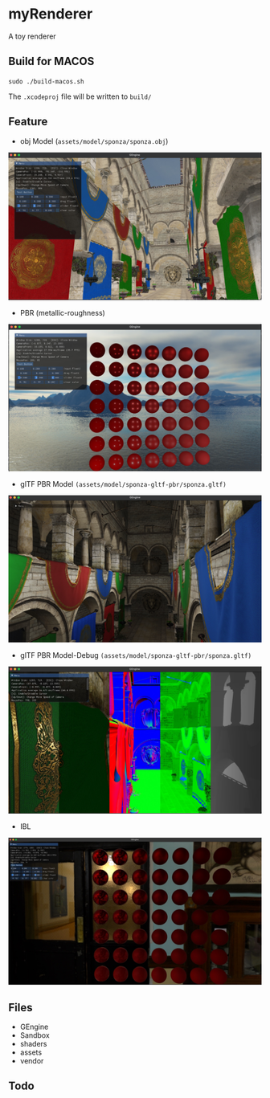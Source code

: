 # myRenderer

A toy renderer

## Build for MACOS

`sudo ./build-macos.sh`

The `.xcodeproj` file will be written to `build/`

## Feature

* obj Model (`assets/model/sponza/sponza.obj`)

![GEngine .obj model image](images/GEngine-OBJ.jpeg)

* PBR (metallic-roughness)

![GEngine .obj model image](images/GEngine-PBR.jpeg)

* glTF PBR Model `(assets/model/sponza-gltf-pbr/sponza.gltf)`

![GEngine .glTF model image](images/GEngine-glTF-PBR.jpeg) 

* glTF PBR Model-Debug  `(assets/model/sponza-gltf-pbr/sponza.gltf)`

![GEngine .glTF model image](images/GEngine-glTF-PBR-debug.jpeg)

* IBL

![GEngine .glTF model image](images/GEngine-IBL.jpeg)

## Files

* GEngine
* Sandbox
* shaders
* assets
* vendor

## Todo

